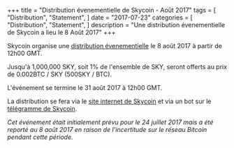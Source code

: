 +++
title = "Distribution évenementielle de Skycoin - Août 2017"
tags = [
"Distribution",
"Statement",
]
date = "2017-07-23"
categories = [
"Distribution",
"Statement",
]
description = "Une distribution évenementielle de Skycoin a lieu le 8 Août 2017"
+++

Skycoin organise une [distribution évenementielle](https://www.skycoin.net/distribution/) le 8 août 2017 à partir de 12h00 GMT.

Jusqu'à 1,000,000 SKY, soit 1% de l'ensemble de SKY, seront offerts au prix de 0.002BTC / SKY (500SKY / BTC).

L'événement se termine le 31 août 2017 à 12h00 GMT.

La distribution se fera via le [site internet de Skycoin](https://www.skycoin.net/) et via un bot sur le [télégramme de Skycoin](https://t.me/Skycoin).

*Cet événement était initialement prévu pour le 24 juillet 2017 mais a été reporté au 8 août 2017 en raison de l'incertitude sur le réseau Bitcoin pendant cette période.*


